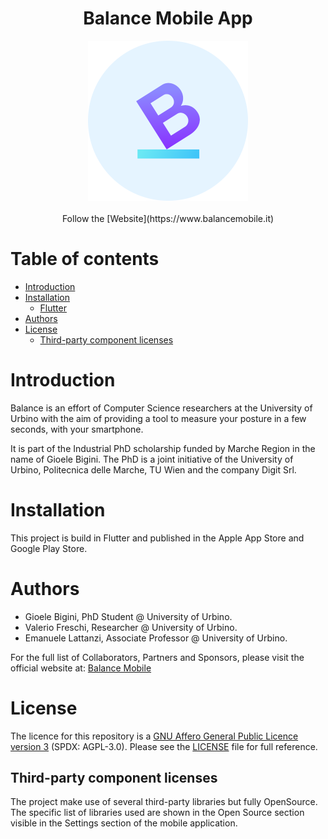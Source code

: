 
<h1 align="center">Balance Mobile App</h1>
 
<div align="center">
<img widht="256" height="256" src=".github/logo.png">
</div>

<br />

<div align="center">
Follow the [Website](https://www.balancemobile.it)
</div>

# Table of contents

- [Introduction](#introduction)
- [Installation](#installation)
  - [Flutter](#flutter)
- [Authors](#authors)
- [License](#license)
  - [Third-party component licenses](#third-party-component-licenses)

# Introduction

Balance is an effort of Computer Science researchers at the University of Urbino with the
aim of providing a tool to measure your posture in a few seconds, with your smartphone.

It is part of the Industrial PhD scholarship funded by Marche Region in the name of Gioele Bigini.
The PhD is a joint initiative of the University of Urbino, Politecnica delle Marche, TU Wien
and the company Digit Srl.

# Installation

This project is build in Flutter and published in the Apple App Store and Google Play Store.

# Authors

- Gioele Bigini, PhD Student @ University of Urbino.
- Valerio Freschi, Researcher @ University of Urbino.
- Emanuele Lattanzi, Associate Professor @ University of Urbino.

For the full list of Collaborators, Partners and Sponsors, please visit the official website at:
[Balance Mobile](https://www.balancemobile.it)

# License

The licence for this repository is a [GNU Affero General Public Licence version 3](https://www.gnu.org/licenses/agpl-3.0.html) (SPDX: AGPL-3.0).
Please see the [LICENSE](LICENSE) file for full reference.

## Third-party component licenses

The project make use of several third-party libraries but fully OpenSource. The specific list of
libraries used are shown in the Open Source section visible in the Settings section of the
mobile application.
